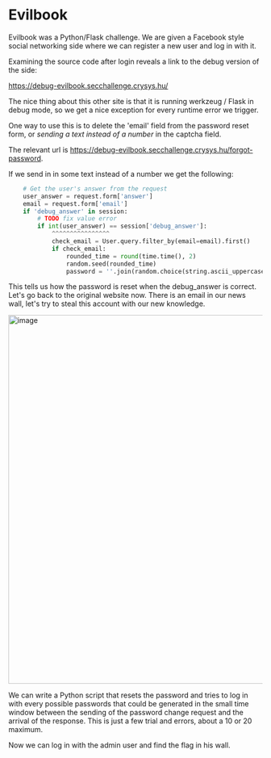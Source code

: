 # Evilbook

Evilbook was a Python/Flask challenge. We are given a Facebook style social networking side 
where we can register a new user and log in with it.   

Examining the source code after login reveals a link to the debug version of the side:

https://debug-evilbook.secchallenge.crysys.hu/

The nice thing about this other site is that it is running werkzeug / 
Flask in debug mode, so we get a nice exception for every runtime error we trigger.

One way to use this is to delete the 'email' field from the password reset form,
or *sending a text instead of a number* in the captcha field.

The relevant url is https://debug-evilbook.secchallenge.crysys.hu/forgot-password.

If we send in in some text instead of a number we get the following:

```python
    # Get the user's answer from the request
    user_answer = request.form['answer']
    email = request.form['email']
    if 'debug_answer' in session:
        # TODO fix value error
        if int(user_answer) == session['debug_answer']:
            ^^^^^^^^^^^^^^^^
            check_email = User.query.filter_by(email=email).first()
            if check_email:
                rounded_time = round(time.time(), 2)
                random.seed(rounded_time)
                password = ''.join(random.choice(string.ascii_uppercase + string.ascii_lowercase + string.digits + string.punctuation) for _ in range(12))
```

This tells us how the password is reset when the debug_answer is correct. Let's go back to the original website now. There is 
an email in our news wall, let's try to steal this account with our new knowledge. 

<img width="731" alt="image" src="https://user-images.githubusercontent.com/6275775/231820579-4e9f3346-1e6f-485f-8bef-4090f0a2c531.png">

We can write a Python script that resets the password and tries to log in with every possible passwords 
that could be generated in the small time window between the sending of the password change request and 
the arrival of the response. This is just a few trial and errors, about a 10 or 20 maximum.

Now we can log in with the admin user and find the flag in his wall.
